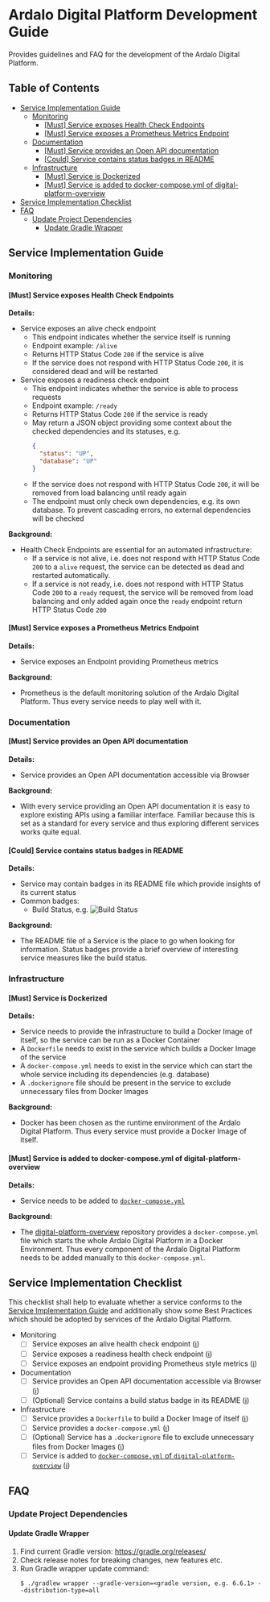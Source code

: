 # Ardalo Digital Platform Development Guide
Provides guidelines and FAQ for the development of the Ardalo Digital Platform.

## Table of Contents
* [Service Implementation Guide](#service-implementation-guide)
  * [Monitoring](#monitoring)
    * [\[Must\] Service exposes Health Check Endpoints](#must-service-exposes-health-check-endpoints)
    * [\[Must\] Service exposes a Prometheus Metrics Endpoint](#must-service-exposes-a-prometheus-metrics-endpoint)
  * [Documentation](#documentation)
    * [\[Must\] Service provides an Open API documentation](#must-service-provides-an-open-api-documentation)
    * [\[Could\] Service contains status badges in README](#could-service-contains-status-badges-in-readme)
  * [Infrastructure](#infrastructure)
    * [\[Must\] Service is Dockerized](#must-service-is-dockerized)
    * [\[Must\] Service is added to docker-compose.yml of digital-platform-overview](#must-service-is-added-to-docker-composeyml-of-digital-platform-overview)
* [Service Implementation Checklist](#service-implementation-checklist)
* [FAQ](#faq)
  * [Update Project Dependencies](#update-project-dependencies)
    * [Update Gradle Wrapper](#update-gradle-wrapper)

## Service Implementation Guide

### Monitoring

#### [Must] Service exposes Health Check Endpoints

**Details:**
* Service exposes an alive check endpoint
  * This endpoint indicates whether the service itself is running
  * Endpoint example: `/alive`
  * Returns HTTP Status Code `200` if the service is alive
  * If the service does not respond with HTTP Status Code `200`, it is considered dead and will be restarted
* Service exposes a readiness check endpoint
  * This endpoint indicates whether the service is able to process requests
  * Endpoint example: `/ready`
  * Returns HTTP Status Code `200` if the service is ready
  * May return a JSON object providing some context about the checked dependencies and its statuses, e.g.
    ```json
    {
      "status": "UP",
      "database": "UP"
    }
    ```
  * If the service does not respond with HTTP Status Code `200`, it will be removed from load balancing
    until ready again
  * The endpoint must only check own dependencies, e.g. its own database. To prevent cascading errors,
    no external dependencies will be checked

**Background:**
* Health Check Endpoints are essential for an automated infrastructure:
  * If a service is not alive, i.e. does not respond with HTTP Status Code `200` to a `alive` request,
    the service can be detected as dead and restarted automatically.
  * If a service is not ready, i.e. does not respond with HTTP Status Code `200` to a `ready` request,
    the service will be removed from load balancing and only added again once the `ready` endpoint
    return HTTP Status Code `200`

#### [Must] Service exposes a Prometheus Metrics Endpoint

**Details:**
* Service exposes an Endpoint providing Prometheus metrics

**Background:**
* Prometheus is the default monitoring solution of the Ardalo Digital Platform. Thus every service
  needs to play well with it.

### Documentation

#### [Must] Service provides an Open API documentation

**Details:**
* Service provides an Open API documentation accessible via Browser

**Background:**
* With every service providing an Open API documentation it is easy to explore existing APIs using
  a familiar interface. Familiar because this is set as a standard for every service and thus exploring
  different services works quite equal.

#### [Could] Service contains status badges in README

**Details:**
* Service may contain badges in its README file which provide insights of its current status
* Common badges:
  * Build Status, e.g. ![Build Status](https://img.shields.io/badge/build-passing-success)

**Background:**
* The README file of a Service is the place to go when looking for information. Status badges provide
  a brief overview of interesting service measures like the build status.

### Infrastructure

#### [Must] Service is Dockerized

**Details:**
* Service needs to provide the infrastructure to build a Docker Image of itself, so the service
  can be run as a Docker Container
* A `Dockerfile` needs to exist in the service which builds a Docker Image of the service
* A `docker-compose.yml` needs to exist in the service which can start the whole service including its
  dependencies (e.g. database)
* A `.dockerignore` file should be present in the service to exclude unnecessary files from Docker Images

**Background:**
* Docker has been chosen as the runtime environment of the Ardalo Digital Platform. Thus every service
  must provide a Docker Image of itself.

#### [Must] Service is added to docker-compose.yml of digital-platform-overview

**Details:**
* Service needs to be added to [`docker-compose.yml`](https://github.com/ardalo/digital-platform-overview/blob/master/docker-compose.yml)

**Background:**
* The [digital-platform-overview](https://github.com/ardalo/digital-platform-overview) repository provides
  a `docker-compose.yml` file which starts the whole Ardalo Digital Platform in a Docker Environment. Thus
  every component of the Ardalo Digital Platform needs to be added manually to this `docker-compose.yml`.

## Service Implementation Checklist
This checklist shall help to evaluate whether a service conforms to the [Service Implementation Guide](#service-implementation-guide)
and additionally show some Best Practices which should be adopted by services of the Ardalo Digital Platform.

- Monitoring
  - [ ] Service exposes an alive health check endpoint ([ℹ](#must-service-exposes-health-check-endpoints))
  - [ ] Service exposes a readiness health check endpoint ([ℹ](#must-service-exposes-health-check-endpoints))
  - [ ] Service exposes an endpoint providing Prometheus style metrics ([ℹ](#must-service-exposes-a-prometheus-metrics-endpoint))
- Documentation
  - [ ] Service provides an Open API documentation accessible via Browser ([ℹ](#must-service-provides-an-open-api-documentation))
  - [ ] (Optional) Service contains a build status badge in its README ([ℹ](#could-service-contains-status-badges-in-readme))
- Infrastructure
  - [ ] Service provides a `Dockerfile` to build a Docker Image of itself ([ℹ](#must-service-is-dockerized))
  - [ ] Service provides a `docker-compose.yml` ([ℹ](#must-service-is-dockerized))
  - [ ] (Optional) Service has a `.dockerignore` file to exclude unnecessary files from Docker Images ([ℹ](#must-service-is-dockerized))
  - [ ] Service is added to [`docker-compose.yml` of `digital-platform-overview`](https://github.com/ardalo/digital-platform-overview/blob/master/docker-compose.yml)
    ([ℹ](#must-service-is-added-to-docker-composeyml-of-digital-platform-overview))

## FAQ

### Update Project Dependencies

#### Update Gradle Wrapper

1. Find current Gradle version: https://gradle.org/releases/
2. Check release notes for breaking changes, new features etc.
3. Run Gradle wrapper update command:
    ```console
    $ ./gradlew wrapper --gradle-version=<gradle version, e.g. 6.6.1> --distribution-type=all
    ```
